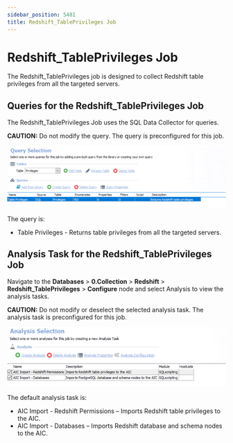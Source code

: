 ```yaml
---
sidebar_position: 5481
title: Redshift_TablePrivileges Job
---
```


# Redshift\_TablePrivileges Job

The Redshift\_TablePrivileges job is designed to collect Redshift table privileges from all the targeted servers.

## Queries for the Redshift\_TablePrivileges Job

The Redshift\_TablePrivileges Job uses the SQL Data Collector for queries.

**CAUTION:** Do not modify the query. The query is preconfigured for this job.

![Query Selection](../../../../../../../../static/images/AccessAnalyzer_12.0/Content/Resources/Images/EnterpriseAuditor/Solutions/Databases/Redshift/TablePrivilegesQuery.png "Query Selection")

The query is:

* Table Privileges - Returns table privileges from all the targeted servers.

## Analysis Task for the Redshift\_TablePrivileges Job

Navigate to the **Databases** > **0.Collection** > **Redshift** > **Redshift\_TablePrivileges** > **Configure** node and select Analysis to view the analysis tasks.

**CAUTION:** Do not modify or deselect the selected analysis task. The analysis task is preconfigured for this job.

![Analysis Selection](../../../../../../../../static/images/AccessAnalyzer_12.0/Content/Resources/Images/EnterpriseAuditor/Solutions/Databases/Redshift/TablePrivilegesAnalysis.png "Analysis Selection")

The default analysis task is:

* AIC Import - Redshift Permissions – Imports Redshift table privileges to the AIC.
* AIC Import - Databases – Imports Redshift database and schema nodes to the AIC.